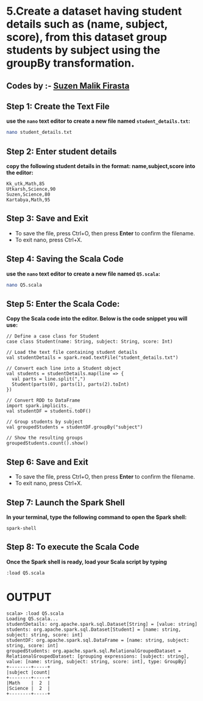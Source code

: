 # 5.Create a dataset having student details such as (name, subject, score), from this dataset group students by subject using the groupBy transformation. 
## Codes by :- [Suzen Malik Firasta](https://github.com/SuzenFirasta)

## Step 1: Create the Text File
**use the `nano` text editor to create a new file named `student_details.txt`:**
```bash
nano student_details.txt
```
## Step 2: Enter student details
**copy the following student details in the format: name,subject,score into the editor:**

```
Kk_utk,Math,85
Utkarsh,Science,90
Suzen,Science,80
Kartabya,Math,95
```

## Step 3: Save and Exit
* To save the file, press Ctrl+O, then press **Enter** to confirm the filename.
* To exit nano, press Ctrl+X.

## Step 4: Saving the Scala Code
**use the `nano` text editor to create a new file named `Q5.scala`:**
```bash
nano Q5.scala
```

## Step 5: Enter the Scala Code: 
**Copy the Scala code into the editor. Below is the code snippet you will use:**
```
// Define a case class for Student
case class Student(name: String, subject: String, score: Int)

// Load the text file containing student details
val studentDetails = spark.read.textFile("student_details.txt")

// Convert each line into a Student object
val students = studentDetails.map(line => {
  val parts = line.split(",")
  Student(parts(0), parts(1), parts(2).toInt)
})

// Convert RDD to DataFrame
import spark.implicits._
val studentDF = students.toDF()

// Group students by subject
val groupedStudents = studentDF.groupBy("subject")

// Show the resulting groups
groupedStudents.count().show()

```

## Step 6: Save and Exit
* To save the file, press Ctrl+O, then press **Enter** to confirm the filename.
* To exit nano, press Ctrl+X.

## Step 7: Launch the Spark Shell
**In your terminal, type the following command to open the Spark shell:**
```
spark-shell
```

## Step 8: To execute the Scala Code
**Once the Spark shell is ready, load your Scala script by typing**
```
:load Q5.scala
```

# OUTPUT

```
scala> :load Q5.scala
Loading Q5.scala...
studentDetails: org.apache.spark.sql.Dataset[String] = [value: string]
students: org.apache.spark.sql.Dataset[Student] = [name: string, subject: string, score: int]
studentDF: org.apache.spark.sql.DataFrame = [name: string, subject: string, score: int]
groupedStudents: org.apache.spark.sql.RelationalGroupedDataset = RelationalGroupedDataset: [grouping expressions: [subject: string], value: [name: string, subject: string, score: int], type: GroupBy]
+--------+-----+
|subject |count|
+--------+-----+
|Math    |  2  |
|Science |  2  |
+--------+-----+


```
